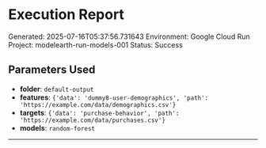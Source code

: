 
# Execution Report

Generated: 2025-07-16T05:37:56.731643
Environment: Google Cloud Run
Project: modelearth-run-models-001
Status: Success

## Parameters Used
- **folder**: `default-output`
- **features**: `{'data': 'dummy8-user-demographics', 'path': 'https://example.com/data/demographics.csv'}`
- **targets**: `{'data': 'purchase-behavior', 'path': 'https://example.com/data/purchases.csv'}`
- **models**: `random-forest`

---
